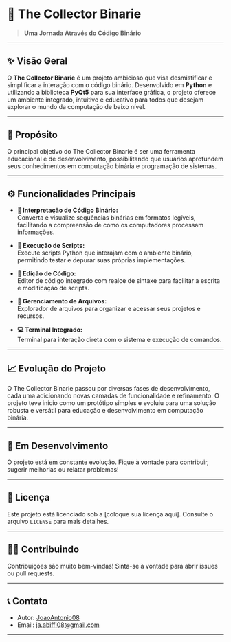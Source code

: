 # 🧠 The Collector Binarie

> **Uma Jornada Através do Código Binário**

---

## ✨ Visão Geral

O **The Collector Binarie** é um projeto ambicioso que visa desmistificar e simplificar a interação com o código binário. Desenvolvido em **Python** e utilizando a biblioteca **PyQt5** para sua interface gráfica, o projeto oferece um ambiente integrado, intuitivo e educativo para todos que desejam explorar o mundo da computação de baixo nível.

---

## 🎯 Propósito

O principal objetivo do The Collector Binarie é ser uma ferramenta educacional e de desenvolvimento, possibilitando que usuários aprofundem seus conhecimentos em computação binária e programação de sistemas.

---

## ⚙️ Funcionalidades Principais

- **🧩 Interpretação de Código Binário:**  
  Converta e visualize sequências binárias em formatos legíveis, facilitando a compreensão de como os computadores processam informações.

- **🚀 Execução de Scripts:**  
  Execute scripts Python que interajam com o ambiente binário, permitindo testar e depurar suas próprias implementações.

- **📝 Edição de Código:**  
  Editor de código integrado com realce de sintaxe para facilitar a escrita e modificação de scripts.

- **📁 Gerenciamento de Arquivos:**  
  Explorador de arquivos para organizar e acessar seus projetos e recursos.

- **💻 Terminal Integrado:**  
  Terminal para interação direta com o sistema e execução de comandos.

---

## 📈 Evolução do Projeto

O The Collector Binarie passou por diversas fases de desenvolvimento, cada uma adicionando novas camadas de funcionalidade e refinamento. O projeto teve início como um protótipo simples e evoluiu para uma solução robusta e versátil para educação e desenvolvimento em computação binária.

---

## 🚧 Em Desenvolvimento

O projeto está em constante evolução. Fique à vontade para contribuir, sugerir melhorias ou relatar problemas!

---

## 📜 Licença

Este projeto está licenciado sob a [coloque sua licença aqui]. Consulte o arquivo `LICENSE` para mais detalhes.

---

## 🙋‍♂️ Contribuindo

Contribuições são muito bem-vindas! Sinta-se à vontade para abrir issues ou pull requests.

---

## 📞 Contato

- Autor: [JoaoAntonio08](https://github.com/JoaoAntonio08)
- Email: ja.abiffi08@gmail.com

---
